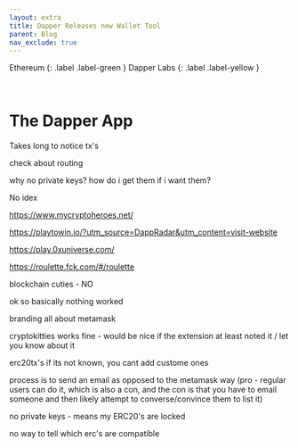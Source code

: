 ```yaml
---
layout: extra
title: Dapper Releases new Wallet Tool
parent: Blog
nav_exclude: true
---
```



Ethereum
{: .label .label-green }
Dapper Labs
{: .label .label-yellow }

<br>

# The Dapper App


Takes long to notice tx's 

check about routing

why no private keys? how do i get them if  i want them? 

No idex





https://www.mycryptoheroes.net/

https://playtowin.io/?utm_source=DappRadar&utm_content=visit-website

https://play.0xuniverse.com/

https://roulette.fck.com/#/roulette

blockchain cuties - NO

ok so basically nothing worked 

branding all about metamask

cryptokitties works fine - would be nice if the extension at least noted it / let you know about it

erc20tx's if its not known, you cant add custome ones

process is to send an email as opposed to the metamask way (pro - regular users can do it, which is also a con, and the con is that you have to email someone and then likely attempt to converse/convince them to list it)

no private keys -  means my ERC20's are locked

no way to tell which erc's are compatible

